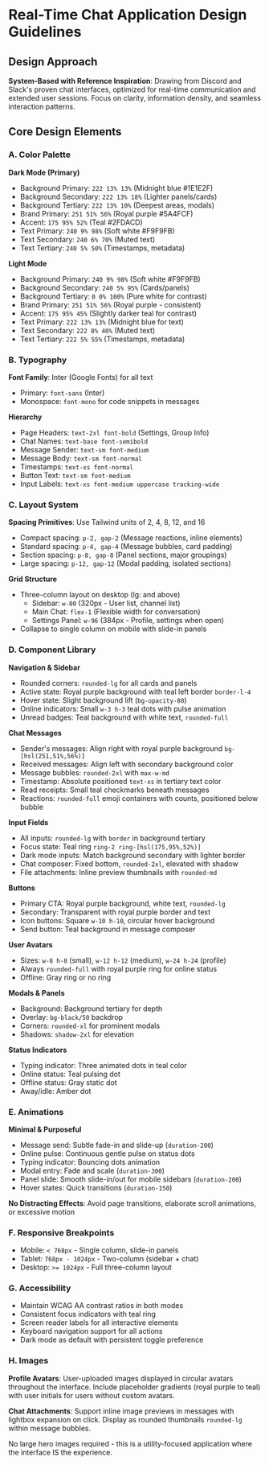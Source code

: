 # Real-Time Chat Application Design Guidelines

## Design Approach
**System-Based with Reference Inspiration**: Drawing from Discord and Slack's proven chat interfaces, optimized for real-time communication and extended user sessions. Focus on clarity, information density, and seamless interaction patterns.

## Core Design Elements

### A. Color Palette

**Dark Mode (Primary)**
- Background Primary: `222 13% 13%` (Midnight blue #1E1E2F)
- Background Secondary: `222 13% 18%` (Lighter panels/cards)
- Background Tertiary: `222 13% 10%` (Deepest areas, modals)
- Brand Primary: `251 51% 56%` (Royal purple #5A4FCF)
- Accent: `175 95% 52%` (Teal #2FDACD)
- Text Primary: `240 9% 98%` (Soft white #F9F9FB)
- Text Secondary: `240 6% 70%` (Muted text)
- Text Tertiary: `240 5% 50%` (Timestamps, metadata)

**Light Mode**
- Background Primary: `240 9% 98%` (Soft white #F9F9FB)
- Background Secondary: `240 5% 95%` (Cards/panels)
- Background Tertiary: `0 0% 100%` (Pure white for contrast)
- Brand Primary: `251 51% 56%` (Royal purple - consistent)
- Accent: `175 95% 45%` (Slightly darker teal for contrast)
- Text Primary: `222 13% 13%` (Midnight blue for text)
- Text Secondary: `222 8% 40%` (Muted text)
- Text Tertiary: `222 5% 55%` (Timestamps, metadata)

### B. Typography

**Font Family**: Inter (Google Fonts) for all text
- Primary: `font-sans` (Inter)
- Monospace: `font-mono` for code snippets in messages

**Hierarchy**
- Page Headers: `text-2xl font-bold` (Settings, Group Info)
- Chat Names: `text-base font-semibold`
- Message Sender: `text-sm font-medium`
- Message Body: `text-sm font-normal`
- Timestamps: `text-xs font-normal`
- Button Text: `text-sm font-medium`
- Input Labels: `text-xs font-medium uppercase tracking-wide`

### C. Layout System

**Spacing Primitives**: Use Tailwind units of 2, 4, 8, 12, and 16
- Compact spacing: `p-2, gap-2` (Message reactions, inline elements)
- Standard spacing: `p-4, gap-4` (Message bubbles, card padding)
- Section spacing: `p-8, gap-8` (Panel sections, major groupings)
- Large spacing: `p-12, gap-12` (Modal padding, isolated sections)

**Grid Structure**
- Three-column layout on desktop (lg: and above)
  - Sidebar: `w-80` (320px - User list, channel list)
  - Main Chat: `flex-1` (Flexible width for conversation)
  - Settings Panel: `w-96` (384px - Profile, settings when open)
- Collapse to single column on mobile with slide-in panels

### D. Component Library

**Navigation & Sidebar**
- Rounded corners: `rounded-lg` for all cards and panels
- Active state: Royal purple background with teal left border `border-l-4`
- Hover state: Slight background lift (`bg-opacity-80`)
- Online indicators: Small `w-3 h-3` teal dots with pulse animation
- Unread badges: Teal background with white text, `rounded-full`

**Chat Messages**
- Sender's messages: Align right with royal purple background `bg-[hsl(251,51%,56%)]`
- Received messages: Align left with secondary background color
- Message bubbles: `rounded-2xl` with `max-w-md`
- Timestamp: Absolute positioned `text-xs` in tertiary text color
- Read receipts: Small teal checkmarks beneath messages
- Reactions: `rounded-full` emoji containers with counts, positioned below bubble

**Input Fields**
- All inputs: `rounded-lg` with `border` in background tertiary
- Focus state: Teal ring `ring-2 ring-[hsl(175,95%,52%)]`
- Dark mode inputs: Match background secondary with lighter border
- Chat composer: Fixed bottom, `rounded-2xl`, elevated with shadow
- File attachments: Inline preview thumbnails with `rounded-md`

**Buttons**
- Primary CTA: Royal purple background, white text, `rounded-lg`
- Secondary: Transparent with royal purple border and text
- Icon buttons: Square `w-10 h-10`, circular hover background
- Send button: Teal background in message composer

**User Avatars**
- Sizes: `w-8 h-8` (small), `w-12 h-12` (medium), `w-24 h-24` (profile)
- Always `rounded-full` with royal purple ring for online status
- Offline: Gray ring or no ring

**Modals & Panels**
- Background: Background tertiary for depth
- Overlay: `bg-black/50` backdrop
- Corners: `rounded-xl` for prominent modals
- Shadows: `shadow-2xl` for elevation

**Status Indicators**
- Typing indicator: Three animated dots in teal color
- Online status: Teal pulsing dot
- Offline status: Gray static dot
- Away/idle: Amber dot

### E. Animations

**Minimal & Purposeful**
- Message send: Subtle fade-in and slide-up (`duration-200`)
- Online pulse: Continuous gentle pulse on status dots
- Typing indicator: Bouncing dots animation
- Modal entry: Fade and scale (`duration-300`)
- Panel slide: Smooth slide-in/out for mobile sidebars (`duration-200`)
- Hover states: Quick transitions (`duration-150`)

**No Distracting Effects**: Avoid page transitions, elaborate scroll animations, or excessive motion

### F. Responsive Breakpoints

- Mobile: `< 768px` - Single column, slide-in panels
- Tablet: `768px - 1024px` - Two-column (sidebar + chat)
- Desktop: `>= 1024px` - Full three-column layout

### G. Accessibility

- Maintain WCAG AA contrast ratios in both modes
- Consistent focus indicators with teal ring
- Screen reader labels for all interactive elements
- Keyboard navigation support for all actions
- Dark mode as default with persistent toggle preference

### H. Images

**Profile Avatars**: User-uploaded images displayed in circular avatars throughout the interface. Include placeholder gradients (royal purple to teal) with user initials for users without custom avatars.

**Chat Attachments**: Support inline image previews in messages with lightbox expansion on click. Display as rounded thumbnails `rounded-lg` within message bubbles.

No large hero images required - this is a utility-focused application where the interface IS the experience.